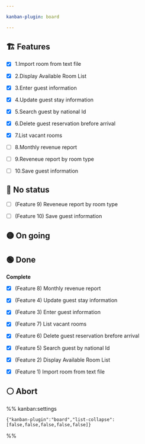 ```yaml
---

kanban-plugin: board

---
```


## 🏗️ Features

- [x] 1.Import room from text file
- [x] 2.Display Available Room List
- [x] 3.Enter guest information
- [x] 4.Update guest stay information
- [x] 5.Search guest by national Id
- [x] 6.Delete guest reservation brefore arrival
- [x] 7.List vacant rooms
- [ ] 8.Monthly revenue report
- [ ] 9.Reveneue report by room type
- [ ] 10.Save guest information


## 🔴 No status

- [ ] (Feature 9) Reveneue report by room type
- [ ] (Feature 10) Save guest information


## 🟡 On going



## 🟢 Done

**Complete**
- [x] (Feature 8) Monthly revenue report
- [x] (Feature 4) Update guest stay information
- [x] (Feature 3) Enter guest information
- [x] (Feature 7) List vacant rooms
- [x] (Feature 6) Delete guest reservation brefore arrival
- [x] (Feature 5) Search guest by national Id
- [x] (Feature 2) Display Available Room List
- [x] (Feature 1) Import room from text file


## ⚪ Abort





%% kanban:settings
```
{"kanban-plugin":"board","list-collapse":[false,false,false,false,false]}
```
%%